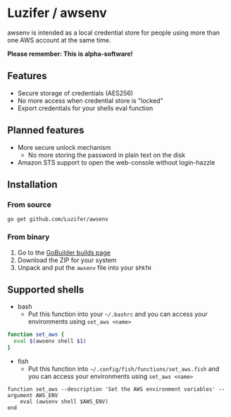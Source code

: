 # Luzifer / awsenv

awsenv is intended as a local credential store for people using more than one AWS account at the same time.

**Please remember: This is alpha-software!**

## Features
- Secure storage of credentials (AES256)
- No more access when credential store is "locked"
- Export credentials for your shells eval function

## Planned features
- More secure unlock mechanism
  - No more storing the password in plain text on the disk
- Amazon STS support to open the web-console without login-hazzle

## Installation

### From source

```
go get github.com/Luzifer/awsenv
```

### From binary

1. Go to the [GoBuilder builds page](https://gobuilder.me/github.com/Luzifer/awsenv)
2. Download the ZIP for your system
3. Unpack and put the `awsenv` file into your `$PATH`

## Supported shells

- bash
  - Put this function into your `~/.bashrc` and you can access your environments using `set_aws <name>`

```bash
function set_aws {
  eval $(awsenv shell $1)
}
```

- fish
  - Put this function into `~/.config/fish/functions/set_aws.fish` and you can access your environments using `set_aws <name>`

```fish
function set_aws --description 'Set the AWS environment variables' --argument AWS_ENV
	eval (awsenv shell $AWS_ENV)
end
```
